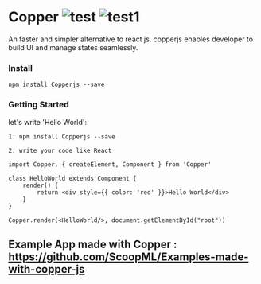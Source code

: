# Copper ![test](https://forthebadge.com/images/badges/made-with-javascript.svg) ![test1](https://forthebadge.com/images/badges/built-with-love.svg)

An faster and simpler alternative to react js.
copperjs enables developer to build UI and manage states seamlessly.


### Install
```
npm install Copperjs --save
```

### Getting Started

let's write 'Hello World':
```
1. npm install Copperjs --save

2. write your code like React

import Copper, { createElement, Component } from 'Copper'

class HelloWorld extends Component {
    render() {
        return <div style={{ color: 'red' }}>Hello World</div>
    }
}

Copper.render(<HelloWorld/>, document.getElementById("root"))
```
## Example App made with Copper : https://github.com/ScoopML/Examples-made-with-copper-js
